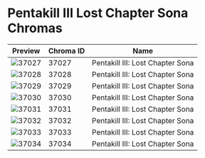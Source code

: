 # Pentakill III Lost Chapter Sona Chromas

| Preview | Chroma ID | Name |
|---------|-----------|------|
| ![37027](https://raw.communitydragon.org/latest/plugins/rcp-be-lol-game-data/global/default/v1/champion-chroma-images/37/37027.png) | 37027 | Pentakill III: Lost Chapter Sona |
| ![37028](https://raw.communitydragon.org/latest/plugins/rcp-be-lol-game-data/global/default/v1/champion-chroma-images/37/37028.png) | 37028 | Pentakill III: Lost Chapter Sona |
| ![37029](https://raw.communitydragon.org/latest/plugins/rcp-be-lol-game-data/global/default/v1/champion-chroma-images/37/37029.png) | 37029 | Pentakill III: Lost Chapter Sona |
| ![37030](https://raw.communitydragon.org/latest/plugins/rcp-be-lol-game-data/global/default/v1/champion-chroma-images/37/37030.png) | 37030 | Pentakill III: Lost Chapter Sona |
| ![37031](https://raw.communitydragon.org/latest/plugins/rcp-be-lol-game-data/global/default/v1/champion-chroma-images/37/37031.png) | 37031 | Pentakill III: Lost Chapter Sona |
| ![37032](https://raw.communitydragon.org/latest/plugins/rcp-be-lol-game-data/global/default/v1/champion-chroma-images/37/37032.png) | 37032 | Pentakill III: Lost Chapter Sona |
| ![37033](https://raw.communitydragon.org/latest/plugins/rcp-be-lol-game-data/global/default/v1/champion-chroma-images/37/37033.png) | 37033 | Pentakill III: Lost Chapter Sona |
| ![37034](https://raw.communitydragon.org/latest/plugins/rcp-be-lol-game-data/global/default/v1/champion-chroma-images/37/37034.png) | 37034 | Pentakill III: Lost Chapter Sona |